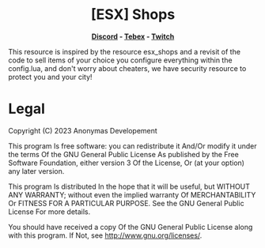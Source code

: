 <h1 align='center'>[ESX] Shops</a></h1><p align='center'><b><a href='https://discord.gg/pCubBXYu'>Discord</a> - <a href='https://anonymas-developement.tebex.io/'>Tebex</a> - <a href='https://www.twitch.tv/anonymas'>Twitch</a></b></h5>

This resource is inspired by the resource esx_shops and a revisit of the code to sell items of your choice you configure everything within the config.lua,
and don't worry about cheaters, we have security resource to protect you and your city!

# Legal

Copyright (C) 2023 Anonymas Developement

This program Is free software: you can redistribute it And/Or modify it under the terms Of the GNU General Public License As published by the Free Software Foundation, either version 3 Of the License, Or (at your option) any later version.

This program Is distributed In the hope that it will be useful, but WITHOUT ANY WARRANTY; without even the implied warranty Of MERCHANTABILITY Or FITNESS FOR A PARTICULAR PURPOSE. See the GNU General Public License For more details.

You should have received a copy Of the GNU General Public License along with this program. If Not, see <http://www.gnu.org/licenses/>.

